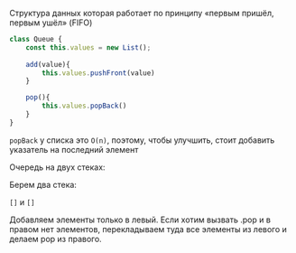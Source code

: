 Структура данных которая работает по принципу «первым пришёл, первым ушёл» (FIFO)

```javascript
class Queue {
	const this.values = new List();
	
	add(value){
		this.values.pushFront(value)
	}

	pop(){
		this.values.popBack()
	}
}
```


`popBack` у списка это `O(n)`, поэтому, чтобы улучшить, стоит добавить указатель на последний элемент



 Очередь на двух стеках:
 
 Берем два стека:
 
 `[]` и `[]`

  Добавляем элементы только в левый. Если хотим вызвать .pop и в правом нет элементов, перекладываем туда все элементы из левого и делаем pop из правого.
  